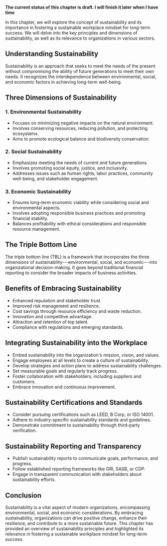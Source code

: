**The current status of this chapter is draft. I will finish it later when I have time**

In this chapter, we will explore the concept of sustainability and its importance in fostering a sustainable workplace mindset for long-term success. We will delve into the key principles and dimensions of sustainability, as well as its relevance to organizations in various sectors.

**Understanding Sustainability**
--------------------------------

Sustainability is an approach that seeks to meet the needs of the present without compromising the ability of future generations to meet their own needs. It recognizes the interdependence between environmental, social, and economic factors in achieving long-term well-being.

**Three Dimensions of Sustainability**
--------------------------------------

### 1. Environmental Sustainability

* Focuses on minimizing negative impacts on the natural environment.
* Involves conserving resources, reducing pollution, and protecting ecosystems.
* Aims to promote ecological balance and biodiversity conservation.

### 2. Social Sustainability

* Emphasizes meeting the needs of current and future generations.
* Involves promoting social equity, justice, and inclusivity.
* Addresses issues such as human rights, labor practices, community well-being, and stakeholder engagement.

### 3. Economic Sustainability

* Ensures long-term economic viability while considering social and environmental aspects.
* Involves adopting responsible business practices and promoting financial stability.
* Balances profitability with ethical considerations and responsible resource management.

**The Triple Bottom Line**
--------------------------

The triple bottom line (TBL) is a framework that incorporates the three dimensions of sustainability---environmental, social, and economic---into organizational decision-making. It goes beyond traditional financial reporting to consider the broader impacts of business activities.

**Benefits of Embracing Sustainability**
----------------------------------------

* Enhanced reputation and stakeholder trust.
* Improved risk management and resilience.
* Cost savings through resource efficiency and waste reduction.
* Innovation and competitive advantage.
* Attraction and retention of top talent.
* Compliance with regulations and emerging standards.

**Integrating Sustainability into the Workplace**
-------------------------------------------------

* Embed sustainability into the organization's mission, vision, and values.
* Engage employees at all levels to create a culture of sustainability.
* Develop strategies and action plans to address sustainability challenges.
* Set measurable goals and regularly track progress.
* Foster collaboration with stakeholders, including suppliers and customers.
* Embrace innovation and continuous improvement.

**Sustainability Certifications and Standards**
-----------------------------------------------

* Consider pursuing certifications such as LEED, B Corp, or ISO 14001.
* Adhere to industry-specific sustainability standards and guidelines.
* Demonstrate commitment to sustainability through third-party verification.

**Sustainability Reporting and Transparency**
---------------------------------------------

* Publish sustainability reports to communicate goals, performance, and progress.
* Follow established reporting frameworks like GRI, SASB, or CDP.
* Engage in transparent communication with stakeholders about sustainability efforts.

**Conclusion**
--------------

Sustainability is a vital aspect of modern organizations, encompassing environmental, social, and economic considerations. By embracing sustainability, organizations can drive positive change, enhance their resilience, and contribute to a more sustainable future. This chapter has provided an overview of sustainability principles and highlighted its relevance in fostering a sustainable workplace mindset for long-term success.
